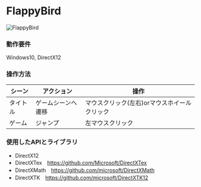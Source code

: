 # FlappyBird
![FlappyBird](https://github.com/SSK-0423/FlappyBird/assets/83057130/f7939122-4e83-41d9-af63-c0bdf6cf5246)

### 動作要件
Windows10, DirectX12

### 操作方法
|シーン|アクション|操作|
|----|----|----|
|タイトル|ゲームシーンへ遷移|マウスクリック(左右)orマウスホイールクリック|
|ゲーム|ジャンプ|左マウスクリック|

### 使用したAPIとライブラリ
- DirectX12
- DirectXTex　https://github.com/Microsoft/DirectXTex
- DirectXMath　https://github.com/microsoft/DirectXMath
- DirectXTK　https://github.com/microsoft/DirectXTK12
